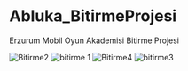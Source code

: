 # Abluka_BitirmeProjesi
Erzurum Mobil Oyun Akademisi Bitirme Projesi

![Bitirme2](https://github.com/AhmetErbil2/Abluka_BitirmeProjesi/assets/140263489/5fcca662-615e-4437-8638-e226b8cd95b3)
![bitirme 1](https://github.com/AhmetErbil2/Abluka_BitirmeProjesi/assets/140263489/ef236ee7-45fd-44f3-9d54-2488990a04c2)
![Bitirme4](https://github.com/AhmetErbil2/Abluka_BitirmeProjesi/assets/140263489/b418a82c-58a3-4fa6-a74b-da82040a42ac)
![bitirme3](https://github.com/AhmetErbil2/Abluka_BitirmeProjesi/assets/140263489/54669ef3-647d-4d94-87bf-38356824c24e)
